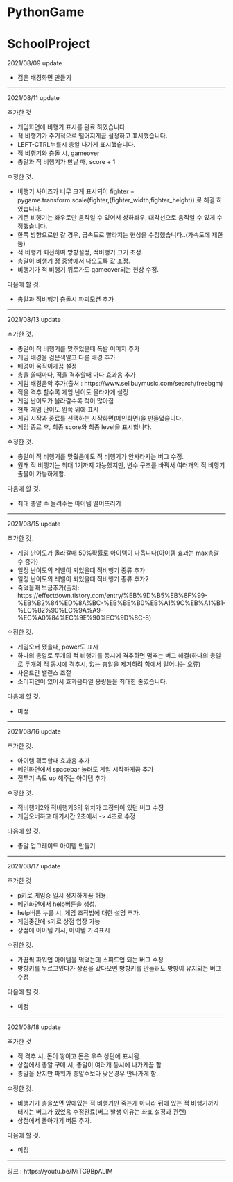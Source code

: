 # PythonGame
SchoolProject
=========
2021/08/09 update
<ul>
<li>검은 배경화면 만들기</li>
</ul>

<hr/>
2021/08/11 update

추가한 것
<ul>
<li>게임화면에 비행기 표시를 완료 하였습니다.
<li>적 비행기가 주기적으로 떨어지게끔 설정하고 표시했습니다.
<li>LEFT-CTRL누를시 총알 나가게 표시했습니다.
<li>적 비행기와 충돌 시, gameover
<li>총알과 적 비행기가 만날 때, score + 1
</ul>

수정한 것.
<ul>
<li>비행기 사이즈가 너무 크게 표시되어 fighter = pygame.transform.scale(fighter,(fighter_width,fighter_height)) 로 해결 하였습니다.
<li>기존 비행기는 좌우로만 움직일 수 있어서 상하좌우, 대각선으로 움직일 수 있게 수정했습니다.
<li>한쪽 방향으로만 갈 경우, 급속도로 빨라지는 현상을 수정했습니다..(가속도에 제한 둠)
<li>적 비행기 회전하여 방향설정, 적비행기 크기 조정.
<li>총알이 비행기 정 중앙에서 나오도록 값 조정.
<li>비행기가 적 비행기 뒤로가도 gameover되는 현상 수정.
</ul>

다음에 할 것.
<ul>
<li>총알과 적비행기 충돌시 파괴모션 추가
</ul>

<hr/>
2021/08/13 update

추가한 것.
<ul>
<li>총알이 적 비행기를 맞추었을때 폭발 이미지 추가
<li>게임 배경을 검은색말고 다른 배경 추가
<li>배경이 움직이게끔 설정
<li>총을 쏠때마다, 적을 격추할때 마다 효과음 추가
<li>게임 배경음악 추가(출처 : https://www.sellbuymusic.com/search/freebgm)
<li>적을 격추 할수록 게임 난이도 올라가게 설정
<li>게임 난이도가 올라갈수록 적이 많아짐
<li>현재 게임 난이도 왼쪽 위에 표시
<li>게임 시작과 종료를 선택하는 시작화면(메인화면)을 만들었습니다.
<li>게임 종료 후, 최종 score와 최종 level을 표시합니다.
</ul>

수정한 것.
<ul>
<li>총알이 적 비행기를 맞췄음에도 적 비행기가 안사라지는 버그 수정.
<li>원래 적 비행기는 최대 1기까지 가능했지만, 변수 구조를 바꿔서 여러개의 적 비행기 출몰이 가능하게함.
</ul>

다음에 할 것.
<ul>
<li>최대 총알 수 늘려주는 아이템 떨어뜨리기
</ul>

<hr/>
2021/08/15 update

추가한 것.
<ul>
<li>게임 난이도가 올라갈때 50%확률로 아이템이 나옵니다(아이템 효과는 max총알 수 증가)
<li>일정 난이도의 레밸이 되었을때 적비행기 종류 추가
<li>일정 난이도의 레밸이 되었을때 적비행기 종류 추가2
<li>죽었을때 브금추가(출처: https://effectdown.tistory.com/entry/%EB%9D%B5%EB%8F%99-%EB%B2%84%ED%8A%BC-%EB%BE%B0%EB%A1%9C%EB%A1%B1-%EC%82%90%EC%9A%A9-%EC%A0%84%EC%9E%90%EC%9D%8C-8)
</ul>

수정한 것.
<ul>
<li>게임오버 됐을때, power도 표시
<li>하나의 총알로 두개의 적 비행기를 동시에 격추하면 멈추는 버그 해결(하나의 총알로 두개의 적 동시에 격추시, 없는 총알을 제거하려 함에서 일어나는 오류)
<li> 사운드간 밸런스 조절
<li>소리지연이 있어서 효과음파일 용량들을 최대한 줄였습니다.
</ul>

다음에 할 것.
<ul>
<li>미정
</ul>

<hr/>
2021/08/16 update

추가한 것.
<ul>
<li>아이템 획득할때 효과음 추가
<li>메인화면에서 spacebar 눌러도 게임 시작하게끔 추가
<li>전투기 속도 up 해주는 아이템 추가
</ul>

수정한 것.
<ul>
<li>적비행기2와 적비행기3의 위치가 고정되어 있던 버그 수정
<li>게임오버하고 대기시간 2초에서 -> 4초로 수정
</ul>

다음에 할 것.
<ul>
<li>총알 업그레이드 아이템 만들기
</ul>

<hr/>
2021/08/17 update

추가한 것
<ul>
<li>p키로 게임중 일시 정지하게끔 허용.
<li>메인화면에서 help버튼을 생성.
<li>help버튼 누를 시, 게임 조작법에 대한 설명 추가.
<li>게임중간에 s키로 상점 입장 가능
<li>상점에 아이템 개시, 아이템 가격표시
</ul>

수정한 것.
<ul>
<li>가끔씩 파워업 아이템을 먹었는데 스피드업 되는 버그 수정
<li>방향키를 누르고있다가 상점을 갔다오면 방향키를 안눌러도 방향이 유지되는 버그 수정
</ul>

다음에 할 것.
<ul>
<li>미정
</ul>

<hr/>
2021/08/18 update

추가한 것
<ul>
<li>적 격추 시, 돈이 쌓이고 돈은 우측 상단에 표시됨.
<li>상점에서 총알 구매 시, 총알이 여러개 동시에 나가게끔 함
<li> 총알을 샀지만 파워가 총알수보다 낮은경우 안나가게 함.
</ul>

수정한 것.
<ul>
<li>비행기가 총을쏘면 앞에있는 적 비행기만 죽는게 아니라 뒤에 있는 적 비행기까지 터지는 버그가 있었음 수정완료(버그 발생 이유는 좌표 설정과 관련)
<li>상점에서 돌아가기 버튼 추가.
</ul>

다음에 할 것.
<ul>
<li>미정
</ul>

<hr/>
링크 : https://youtu.be/MiTG9BpALIM